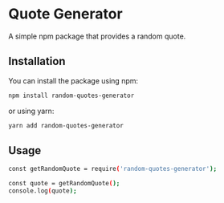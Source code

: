 # Quote Generator

A simple npm package that provides a random quote.

## Installation

You can install the package using npm:

```bash
npm install random-quotes-generator
````

or using yarn:

```bash
yarn add random-quotes-generator
```

## Usage

```bash
const getRandomQuote = require('random-quotes-generator');

const quote = getRandomQuote();
console.log(quote);
```